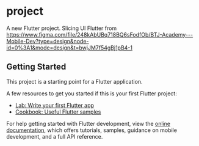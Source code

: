 # project

A new Flutter project.
Slicing UI Flutter from 
https://www.figma.com/file/248kAbUBq718BQ6sFodfOb/BTJ-Academy---Mobile-Dev?type=design&node-id=0%3A1&mode=design&t=bwjJM7f54gBj1pB4-1

## Getting Started

This project is a starting point for a Flutter application.

A few resources to get you started if this is your first Flutter project:

- [Lab: Write your first Flutter app](https://docs.flutter.dev/get-started/codelab)
- [Cookbook: Useful Flutter samples](https://docs.flutter.dev/cookbook)

For help getting started with Flutter development, view the
[online documentation](https://docs.flutter.dev/), which offers tutorials,
samples, guidance on mobile development, and a full API reference.
